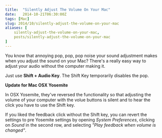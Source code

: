 ```yaml
---
title:  "Silently Adjust The Volume On Your Mac"
date:   2014-10-21T06:30:00Z
tags: [Mac]
slug: 2014/10/silently-adjust-the-volume-on-your-mac
aliases: [
    silently-adjust-the-volume-on-your-mac,
    posts/silently-adjust-the-volume-on-your-mac
]
---
```


You know that annoying pop, pop, pop noise your sound adjustment makes when you adjust the sound on your Mac? There's a really easy way to adjust your audio without the computer making it.

Just use __Shift + Audio Key__. The Shift Key temporarily disables the pop.

**Update for Mac OSX Yosemite**

In OSX Yosemite, they've reversed the functionality so that adjusting the volume of your computer with the volue buttons is silent and to hear the click you have to use the Shift key.

If you liked the feedback click without the Shift key, you can revert the settings to pre Yosemite settings by opening *System Preferences*, clicking on *Sound* in the second row, and selecting *"Play feedback when volume is changed"*.
